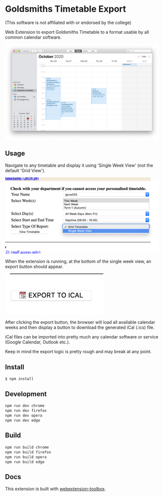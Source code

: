 # Goldsmiths Timetable Export

(This software is not affiliated with or endorsed by the college)

Web Extension to export Goldsmiths Timetable to a format usable by all common calendar software.

![Image of calendar output](./ouput.png)

## Usage

Navigate to any timetable and display it using 'Single Week View' (not the default 'Grid View').

![Image of calendar output](./guide-1.png)

When the extension is running, at the bottom of the single week view, an export button should appear.

![Image of calendar output](./guide-2.png)

After clicking the export button, the browser will load all available calendar weeks and then display a button to 
download the generated iCal (.ics) file.

iCal files can be imported into pretty much any calendar software or service (Google Calendar, Outlook etc.).

Keep in mind the export logic is pretty rough and may break at any point.

## Install

	$ npm install

## Development

    npm run dev chrome
    npm run dev firefox
    npm run dev opera
    npm run dev edge

## Build

    npm run build chrome
    npm run build firefox
    npm run build opera
    npm run build edge

## Docs
This extension is built with [webextension-toolbox](https://github.com/HaNdTriX/webextension-toolbox).
